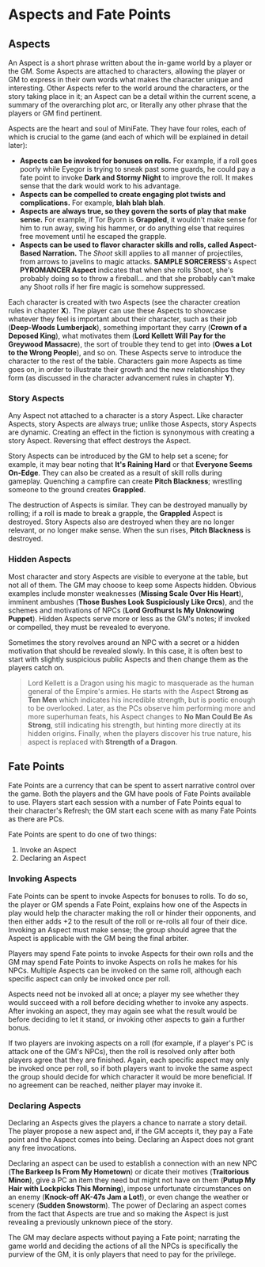 # Aspects and Fate Points

## Aspects

An Aspect is a short phrase written about the in-game world by a player or the
GM. Some Aspects are attached to characters, allowing the player or GM to
express in their own words what makes the character unique and interesting.
Other Aspects refer to the world around the characters, or the story taking
place in it; an Aspect can be a detail within the current scene, a summary of
the overarching plot arc, or literally any other phrase that the players or GM
find pertinent.

Aspects are the heart and soul of MiniFate. They have four roles, each of
which is crucial to the game (and each of which will be explained in detail
later):

- **Aspects can be invoked for bonuses on rolls.** For example, if a roll goes
  poorly while Eyegor is trying to sneak past some guards, he could pay a fate
  point to invoke **Dark and Stormy Night** to improve the roll. It makes
  sense that the dark would work to his advantage.
- **Aspects can be compelled to create engaging plot twists and complications.**
  For example, **blah blah blah**.
- **Aspects are always true, so they govern the sorts of play that make
  sense.**
  For example, if Tor Byorn is **Grappled**, it wouldn't make sense for him to
  run away, swing his hammer, or do anything else that requires free movement
  until he escaped the grapple.
- **Aspects can be used to flavor character skills and rolls, called
  Aspect-Based Narration.** The _Shoot_ skill applies to all manner of
  projectiles, from arrows to javelins to magic attacks. **SAMPLE
  SORCERESS**'s Aspect **PYROMANCER Aspect** indicates that when she rolls
  Shoot, she's probably doing so to throw a fireball... and that she probably
  can't make any Shoot rolls if her fire magic is somehow suppressed.

Each character is created with two Aspects (see the character creation rules
in chapter **X**). The player can use these Aspects to showcase whatever they
feel is important about their character, such as their job (**Deep-Woods
Lumberjack**), something important they carry (**Crown of a Deposed King**),
what motivates them (**Lord Kellett Will Pay for the Greywood Massacre**), the
sort of trouble they tend to get into (**Owes a Lot to the Wrong People**),
and so on. These Aspects serve to introduce the character to the rest of the
table. Characters gain more Aspects as time goes on, in order to illustrate
their growth and the new relationships they form (as discussed in the
character advancement rules in chapter **Y**).

<!--TODO: Can they really showcase whatever they want at creation if we have a
high concept and trouble aspect?-->

### Story Aspects

Any Aspect not attached to a character is a story Aspect. Like character
Aspects, story Aspects are always true; unlike those Aspects, story Aspects
are dynamic. Creating an effect in the fiction is synonymous with creating a
story Aspect. Reversing that effect destroys the Aspect.

Story Aspects can be introduced by the GM to help set a scene; for example, it
may bear noting that **It's Raining Hard** or that **Everyone Seems On-Edge**.
They can also be created as a result of skill rolls during gameplay. Quenching
a campfire can create **Pitch Blackness**; wrestling someone to the ground
creates **Grappled**.

The destruction of Aspects is similar. They can be destroyed manually by
rolling; if a roll is made to break a grapple, the **Grappled** Aspect is
destroyed. Story Aspects also are destroyed when they are no longer relevant,
or no longer make sense. When the sun rises, **Pitch Blackness** is destroyed.

### Hidden Aspects

Most character and story Aspects are visible to everyone at the table, but not
all of them. The GM may choose to keep some Aspects hidden.  Obvious examples
include monster weaknesses (**Missing Scale Over His Heart**), imminent
ambushes (**Those Bushes Look Suspiciously Like Orcs**), and the schemes and
motivations of NPCs (**Lord Grofhurst Is My Unknowing Puppet**). Hidden
Aspects serve more or less as the GM's notes; if invoked or compelled, they
must be revealed to everyone.

Sometimes the story revolves around an NPC with a secret or a hidden
motivation that should be revealed slowly. In this case, it is often best to
start with slightly suspicious public Aspects and then change them as the
players catch on.

> Lord Kellett is a Dragon using his magic to masquerade as the human general
> of the Empire's armies. He starts with the Aspect **Strong as Ten Men**
> which indicates his incredible strength, but is poetic enough to be
> overlooked.  Later, as the PCs observe him performing more and more
> superhuman feats, his Aspect changes to **No Man Could Be As Strong**, still
> indicating his strength, but hinting more directly at its hidden origins.
> Finally, when the players discover his true nature, his aspect is replaced
> with **Strength of a Dragon**.

## Fate Points

Fate Points are a currency that can be spent to assert narrative control
over the game. Both the players and the GM have pools of Fate Points available
to use. Players start each session with a number of Fate Points equal to their
character's Refresh; the GM start each scene with as many Fate Points as there
are PCs.

Fate Points are spent to do one of two things:

1. Invoke an Aspect
2. Declaring an Aspect

### Invoking Aspects

Fate Points can be spent to invoke Aspects for bonuses to rolls. To do so, the
player or GM spends a Fate Point, explains how one of the Aspects in play
would help the character making the roll or hinder their opponents, and then
either adds +2 to the result of the roll or re-rolls all four of their dice.
Invoking an Aspect must make sense; the group should agree that the Aspect is
applicable with the GM being the final arbiter.

Players may spend Fate points to invoke Aspects for their own rolls and the GM
may spend Fate Points to invoke Aspects on rolls he makes for his NPCs.
Multiple Aspects can be invoked on the same roll, although each specific
aspect can only be invoked once per roll.

Aspects need not be invoked all at once; a player my see whether they would
succeed with a roll before deciding whether to invoke any aspects. After
invoking an aspect, they may again see what the result would be before
deciding to let it stand, or invoking other aspects to gain a further bonus.

If two players are invoking aspects on a roll (for example, if a player's PC
is attack one of the GM's NPCs), then the roll is resolved only after both
players agree that they are finished. Again, each specific aspect may only be
invoked once per roll, so if both players want to invoke the same aspect the
group should decide for which character it would be more beneficial. If no
agreement can be reached, neither player may invoke it.

<!-- TODO: Make it clear that "re-rolling" the dice doesn't make it a new
roll. Maybe we need a new word? Action? -->

### Declaring Aspects

Declaring an Aspects gives the players a chance to narrate a story detail.
The player propose a new aspect and, if the GM accepts it, they pay a Fate
point and the Aspect comes into being. Declaring an Aspect does not grant any
free invocations.

Declaring an aspect can be used to establish a connection with an new NPC
(**The Barkeep Is From My Hometown**) or dicate their motives (**Traitorious
Minon**), give a PC an item they need but might not have on them (**Putup My
Hair with Lockpicks This Morning**), impose unfortunate circumstances on an
enemy (**Knock-off AK-47s Jam a Lot!**), or even change the weather or scenery
(**Sudden Snowstorm**).  The power of Declaring an aspect comes from the fact
that Aspects are true and so making the Aspect is just revealing a previously
unknown piece of the story.

The GM may declare aspects without paying a Fate point; narrating the game
world and deciding the actions of all the NPCs is specifically the purview of
the GM, it is only players that need to pay for the privilege.
